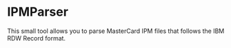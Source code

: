 # IPMParser

This small tool allows you to parse MasterCard IPM files that follows the IBM RDW Record format.
